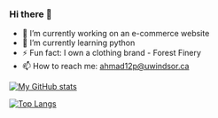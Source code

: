 ### Hi there 👋


- 🔭 I’m currently working on an e-commerce website
- 🌱 I’m currently learning python
- ⚡ Fun fact: I own a clothing brand - Forest Finery
- 📫 How to reach me: ahmad12p@uwindsor.ca

<!-- Thanks for the stuff below (https://github.com/FerruccioSisti/) -->

[![My GitHub stats](https://github-readme-stats.vercel.app/api?username=hassanuahmad&count_private=true&show_icons=true&include_all_commits=true&theme=merko)](https://github.com/hassanuahmad/github-readme-stats)

[![Top Langs](https://github-readme-stats.vercel.app/api/top-langs/?username=hassanuahmad&layout=compact&theme=merko)](https://github.com/hassanuahmad/github-readme-stats)

